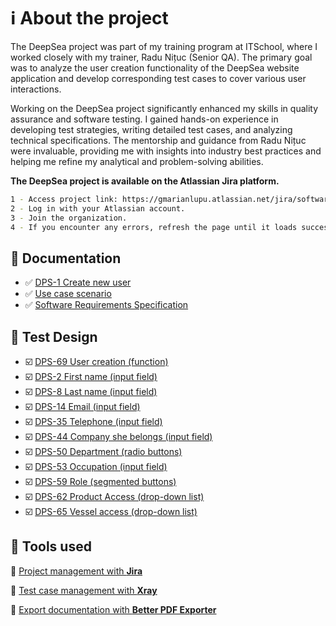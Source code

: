 # ℹ️ About the project 
The DeepSea project was part of my training program at ITSchool, where I worked closely with my trainer, Radu Nițuc (Senior QA). The primary goal was to analyze the user creation functionality of the DeepSea website application and develop corresponding test cases to cover various user interactions.

Working on the DeepSea project significantly enhanced my skills in quality assurance and software testing. I gained hands-on experience in developing test strategies, writing detailed test cases, and analyzing technical specifications. The mentorship and guidance from Radu Nițuc were invaluable, providing me with insights into industry best practices and helping me refine my analytical and problem-solving abilities.

**The DeepSea project is available on the Atlassian Jira platform.** 

```bash
1 - Access project link: https://gmarianlupu.atlassian.net/jira/software/c/projects/DPS/boards/14
2 - Log in with your Atlassian account.
3 - Join the organization.
4 - If you encounter any errors, refresh the page until it loads successfully.
```
## 📄 Documentation 
- ✅ [DPS-1 Create new user](https://github.com/GeorgeMarian01/DeepSea-Project/blob/main/Documentation/%5BDPS-1%5D%20Create%20new%20user.pdf)
- ✅ [Use case scenario](https://github.com/GeorgeMarian01/DeepSea-Project/blob/main/Documentation/Use%20Case%20Scenario.pdf)
- ✅ [Software Requirements Specification](https://github.com/GeorgeMarian01/DeepSea-Project/blob/main/Documentation/Software%20Requirements%20Specification%20(SRS).pdf)

## 🧪 Test Design
- ☑️ [DPS-69 User creation (function)](https://github.com/GeorgeMarian01/DeepSea-Project/blob/main/Documentation/%5BDPS-69%5D%20User%20creation%20(function)%20-%20test%20set.pdf)
- ☑️ [DPS-2 First name (input field)](https://github.com/GeorgeMarian01/DeepSea-Project/blob/main/Documentation/%5BDPS-2%5D%20First%20name%20(input%20field)%20-%20test%20set.pdf)
- ☑️ [DPS-8 Last name (input field)](https://github.com/GeorgeMarian01/DeepSea-Project/blob/main/Documentation/%5BDPS-8%5D%20Last%20name%20(input%20field)%20-%20test%20set.pdf)
- ☑️ [DPS-14 Email (input field)](https://github.com/GeorgeMarian01/DeepSea-Project/blob/main/Documentation/%5BDPS-14%5D%20Email%20(input%20field)%20-%20test%20set.pdf)
- ☑️ [DPS-35 Telephone (input field)](https://github.com/GeorgeMarian01/DeepSea-Project/blob/main/Documentation/%5BDPS-35%5D%20Telephone%20(input%20field)%20-%20test%20set.pdf)
- ☑️ [DPS-44 Company she belongs (input field)](https://github.com/GeorgeMarian01/DeepSea-Project/blob/main/Documentation/%5BDPS-44%5D%20Company%20she%20belongs%20(input%20field)%20-%20test%20set.pdf)
- ☑️ [DPS-50 Department (radio buttons)](https://github.com/GeorgeMarian01/DeepSea-Project/blob/main/Documentation/%5BDPS-50%5D%20Department%20(radio%20buttons)%20-%20test%20set.pdf)
- ☑️ [DPS-53 Occupation (input field)](https://github.com/GeorgeMarian01/DeepSea-Project/blob/main/Documentation/%5BDPS-53%5D%20Occupation%20(input%20field)%20-%20test%20set.pdf)
- ☑️ [DPS-59 Role (segmented buttons)](https://github.com/GeorgeMarian01/DeepSea-Project/blob/main/Documentation/%5BDPS-59%5D%20Role%20(segmented%20buttons)%20-%20test%20set.pdf)
- ☑️ [DPS-62 Product Access (drop-down list)](https://github.com/GeorgeMarian01/DeepSea-Project/blob/main/Documentation/%5BDPS-62%5D%20Product%20Access%20(drop-down%20list)%20-%20test%20set.pdf)
- ☑️ [DPS-65 Vessel access (drop-down list)](https://github.com/GeorgeMarian01/DeepSea-Project/blob/main/Documentation/%5BDPS-65%5D%20Vessel%20access%20(drop-down%20list)%20-%20test%20set.pdf)

## 🔨 Tools used
🔶 [Project management with **Jira**](https://www.atlassian.com/software/jira)

🔶 [Test case management with **Xray**](https://www.getxray.app/)

🔶 [Export documentation with **Better PDF Exporter**](https://marketplace.atlassian.com/apps/5167/better-pdf-exporter-for-jira?tab=overview&hosting=cloud)
